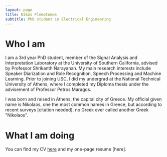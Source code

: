 ```yaml
---
layout: page
title: Nikos Flemotomos
subtitle: PhD student in Electrical Engineering
---
```


# Who I am
I am a 3rd year PhD student, member of the Signal Analysis and Interpretation Laboratory at the University of Southern California, advised by Professor Shrikanth Narayanan. My main research interests include Speaker Diarization and Role Recognition, Speech Processing and Machine Learning. Prior to joining USC, I did my undergrad at the National Technical University of Athens, where I completed my Diploma thesis under the advisement of Professor Petros Maragos.

I was born and raised in Athens, the capital city of Greece. My official given name is Nikolaos, one the most common names in Greece, but according to recent surveys [citation needed], no Greek ever called another Greek "Nikolaos".

# What I am doing
You can find my CV [here](/assets/NF_cv.pdf) and my one-page resume [here].
